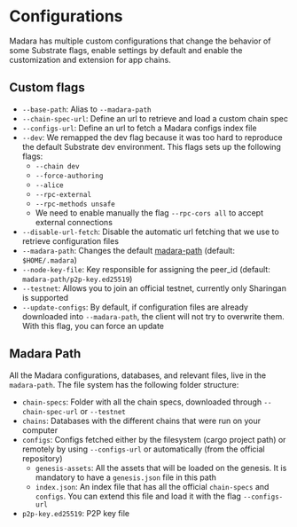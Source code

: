 # Configurations

Madara has multiple custom configurations that change the behavior of some Substrate flags, enable settings by default and enable the customization and extension for app chains.

## Custom flags
- `--base-path`: Alias to `--madara-path`
- `--chain-spec-url`: Define an url to retrieve and load a custom chain spec
- `--configs-url`: Define an url to fetch a Madara configs index file
- `--dev`: We remapped the dev flag because it was too hard to reproduce the default Substrate dev environment. This flags sets up the following flags:
  - `--chain dev`
  - `--force-authoring`
  - `--alice`
  - `--rpc-external`
  - `--rpc-methods unsafe`
  - We need to enable manually the flag `--rpc-cors all` to accept external connections
- `--disable-url-fetch`: Disable the automatic url fetching that we use to retrieve configuration files
- `--madara-path`: Changes the default [madara-path](#madara-path) (default: `$HOME/.madara`)
- `--node-key-file`: Key responsible for assigning the peer_id (default: `madara-path/p2p-key.ed25519`)
- `--testnet`: Allows you to join an official testnet, currently only Sharingan is supported
- `--update-configs`: By default, if configuration files are already downloaded into `--madara-path`, the client will not try to overwrite them. With this flag, you can force an update

## Madara Path
All the Madara configurations, databases, and relevant files, live in the `madara-path`. The file system has the following folder structure:
- `chain-specs`: Folder with all the chain specs, downloaded through `--chain-spec-url` or `--testnet`
- `chains`: Databases with the different chains that were run on your computer
- `configs`: Configs fetched either by the filesystem (cargo project path) or remotely by using `--configs-url` or automatically (from the official repository)
  - `genesis-assets`: All the assets that will be loaded on the genesis. It is mandatory to have a `genesis.json` file in this path 
  - `index.json`: An index file that has all the official `chain-specs` and `configs`. You can extend this file and load it with the flag `--configs-url`
- `p2p-key.ed25519`: P2P key file
